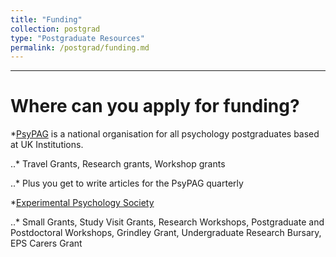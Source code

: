 ```yaml
---
title: "Funding"
collection: postgrad
type: "Postgraduate Resources"
permalink: /postgrad/funding.md
---
```


---
# Where can you apply for funding?
*[PsyPAG](http://www.psypag.co.uk/) is a national organisation for all psychology postgraduates based at UK Institutions.

..* Travel Grants, Research grants, Workshop grants

..* Plus you get to write articles for the PsyPAG quarterly


*[Experimental Psychology Society](https://eps.ac.uk/)

..* Small Grants, Study Visit Grants, Research Workshops, Postgraduate and Postdoctoral Workshops, Grindley Grant, Undergraduate Research Bursary, EPS Carers Grant

